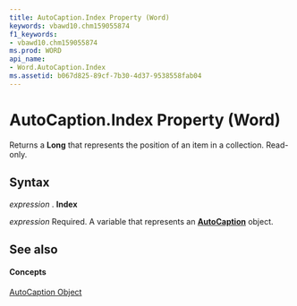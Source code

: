 ```yaml
---
title: AutoCaption.Index Property (Word)
keywords: vbawd10.chm159055874
f1_keywords:
- vbawd10.chm159055874
ms.prod: WORD
api_name:
- Word.AutoCaption.Index
ms.assetid: b067d825-89cf-7b30-4d37-9538558fab04
---
```



# AutoCaption.Index Property (Word)

Returns a  **Long** that represents the position of an item in a collection. Read-only.


## Syntax

 _expression_ . **Index**

 _expression_ Required. A variable that represents an **[AutoCaption](autocaption-object-word.md)** object.


## See also


#### Concepts


[AutoCaption Object](autocaption-object-word.md)


